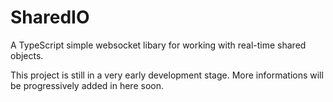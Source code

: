 # SharedIO
A TypeScript simple websocket libary for working with real-time shared objects.

This project is still in a very early development stage. More informations will be progressively added in here soon.
